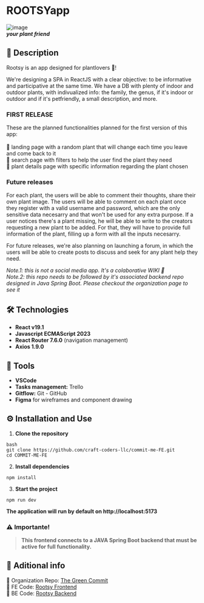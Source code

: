 # ROOTSYapp
![image](https://github.com/user-attachments/assets/e70a08c7-3357-4c66-89a8-b0fc380b9801)
<br>
***your plant friend***

## 📖 Description
Rootsy is an app designed for plantlovers 🌿! 

We're designing a SPA in ReactJS with a clear objective: to be informative and participative at the same time.
We have a DB with plenty of indoor and outdoor plants, with indivualized info: the family, the genus, if it's indoor or outdoor and if it's petfriendly, a small description, and more.

### FIRST RELEASE
These are the planned functionalities planned for the first version of this app: <br>
<br>
  🌱 landing page with a random plant that will change each time you leave and come back to it <br>
  🌱 search page with filters to help the user find the plant they need <br>
  🌱 plant details page with specific information regarding the plant chosen <br>

### Future releases
For each plant, the users will be able to comment their thoughts, share their own plant image.
The users will be able to comment on each plant once they register with a valid username and password, which are the only sensitive data necesarry and that won't be used for any extra purpose.
If a user notices there's a plant missing, he will be able to write to the creators requesting a new plant to be added. For that, they will have to provide full information of the plant, filling up a form with all the inputs necesarry.

For future releases, we're also planning on launching a forum, in which the users will be able to create posts to discuss and seek for any plant help they need.

*Note.1: this is not a social media app. It's a colaborative WIKI 📖* <br>
*Note.2: this repo needs to be followed by it's associated backend repo designed in Java Spring Boot. Please checkout the organization page to see it*

## 🛠️ Technologies
- **React v19.1**
- **Javascript ECMAScript 2023**  
- **React Router 7.6.0** (navigation management)
- **Axios 1.9.0**

## 📌 Tools
- **VSCode**
- **Tasks management:** Trello
- **Gitflow:** Git - GitHub
- **Figma** for wireframes and component drawing

## ⚙️ Installation and Use

1. **Clone the repository**
```
bash
git clone https://github.com/craft-coders-llc/commit-me-FE.git
cd COMMIT-ME-FE
```

2. **Install dependencies**
```
npm install
```

3. **Start the project**
```
npm run dev
```
**The application will run by default on http://localhost:5173** <br>


### ⚠️ Importante!
>**This frontend connects to a JAVA Spring Boot backend that must be active for full functionality.** <br>


## 🔗 Aditional info
🌲 Organization Repo: [The Green Commit](https://github.com/The-Green-Commit) <br>
🎨 FE Code: [Rootsy Frontend](https://github.com/The-Green-Commit/Rootsy_FE) <br>
📂 BE Code: [Rootsy Backend](https://github.com/craft-coders-llc/commit-me-BE)
